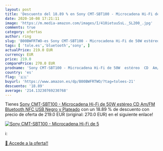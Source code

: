 ```yaml
---
layout: post
title: 'Descuento del 18.89 % en Sony CMT-SBT100 - Microcadena Hi-Fi de 5'
date: 2020-10-08 17:21:11
image: 'https://m.media-amazon.com/images/I/410ietuuSsL._SL200_.jpg'
comments: true
category: ofertas
author: ring
slug: 'B00BWFRTWO-es Sony CMT-SBT100 - Microcadena Hi-Fi de 50W estéreo CD...'
tags: [ 'tole.es','bluetooth','sony', ]
actualPrice: 219.0 EUR
currency: EUR
price: 219.0
comparePrice: 270.0 EUR
prodname: 'Sony CMT-SBT100 - Microcadena Hi-Fi de 50W  estéreo  CD  Am/FM  Bluetooth  NFC  USB   Negro y Plateado'
country: 'es'
flag: '🇪🇸'
buyurl: 'https://www.amazon.es/dp/B00BWFRTWO/?tag=tolees-21'
descuento: '18.89'
average: '214.13230769230768'
---
```


Tienes [Sony CMT-SBT100 - Microcadena Hi-Fi de 50W  estéreo  CD  Am/FM  Bluetooth  NFC  USB   Negro y Plateado](https://www.amazon.es/dp/B00BWFRTWO/?tag=tolees-21) con un 18.89 % de descuento con precio de oferta de 219.0 EUR (original: 270.0 EUR) en el siguiente enlace!

[![Sony CMT-SBT100 - Microcadena Hi-Fi de 5](https://m.media-amazon.com/images/I/410ietuuSsL._SL200_.jpg)](https://www.amazon.es/dp/B00BWFRTWO/?tag=tolees-21)

ℹ️:


[🛒 Accede a la oferta!!](https://www.amazon.es/dp/B00BWFRTWO/?tag=tolees-21)
